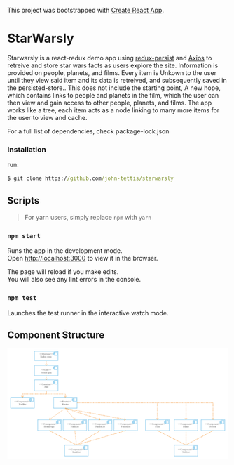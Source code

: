 This project was bootstrapped with [Create React App](https://github.com/facebook/create-react-app).




# StarWarsly
Starwarsly is a react-redux demo app using [redux-persist](https://www.npmjs.com/package/redux-persist/v/5.6.2) and [Axios](https://axios-http.com/docs/intro) to retreive and store star wars facts as users explore the site. Information is provided on people, planets, and films. Every item is Unkown to the user until they view said item  and its data is retreived, and subsequently saved in the persisted-store.. This does not include the starting point, A new hope, which contains links to people and planets in the film, which the user can then view and gain access to other people, planets, and films. The app works like a tree, each item acts as a node linking to many more items for the user to view and cache. 

For a full list of dependencies, check package-lock.json



### Installation
run:
```cmd
$ git clone https://github.com/john-tettis/starwarsly
```

## Scripts
  > For yarn users, simply replace ```npm``` with ```yarn```
### `npm start`

Runs the app in the development mode.<br />
Open [http://localhost:3000](http://localhost:3000) to view it in the browser.

The page will reload if you make edits.<br />
You will also see any lint errors in the console.

### `npm test`

Launches the test runner in the interactive watch mode.<br />

## Component Structure
![Component Diagram](https://github.com/john-tettis/starwarsly/blob/master/Component%20Diagram.png)
